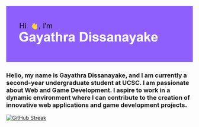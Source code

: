 [![MasterHead](https://github.com/ItsAeox/ItsAeox/blob/main/download.png)](https://github.com/ItsAeox)
### Hello, my name is Gayathra Dissanayake, and I am currently a second-year undergraduate student at UCSC. I am passionate about Web and Game Development. I aspire to work in a dynamic environment where I can contribute to the creation of innovative web applications and game development projects.


[![GitHub Streak](http://github-readme-streak-stats.herokuapp.com?user=ItsAeox&theme=tokyonight-duo&hide_border=true&mode=weekly)](https://git.io/streak-stats)

